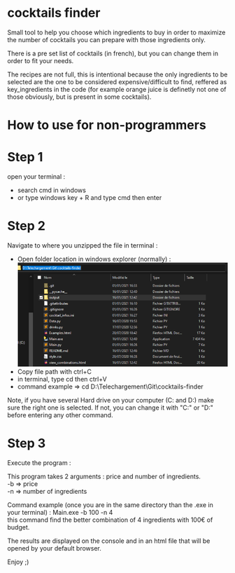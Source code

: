 # cocktails finder
 Small tool to help you choose which ingredients to buy in order to maximize the number of cocktails you can prepare with those ingredients only.

 There is a pre set list of cocktails (in french), but you can change them in order to fit your needs.

 The recipes are not full, this is intentional because the only ingredients to be selected are the one to be considered expensive/difficult to find, reffered as key_ingredients in the code (for example orange juice is definetly not one of those obviously, but is present in some cocktails).


# How to use for non-programmers

# Step 1 
open your terminal :
- search cmd in windows
- or type windows key + R and type cmd then enter

# Step 2
Navigate to where you unzipped the file in terminal :

- Open folder location in windows explorer (normally) :![screen](command_path.png)
- Copy file path with ctrl+C
- in terminal, type cd then ctrl+V
- command example => cd D:\Telechargement\Git\cocktails-finder

Note, if you have several Hard drive on your computer (C: and D:) make sure the right one is selected.
If not, you can change it with "C:" or "D:" before entering any other command.

# Step 3
Execute the program :

This program takes 2 arguments : price and number of ingredients.<br>
-b => price<br>
-n => number of ingredients

Command example (once you are in the same directory than the .exe in your terminal) : Main.exe -b 100 -n 4<br>
this command find the better combination of 4 ingredients with 100€ of budget.

The results are displayed on the console and in an html file that will be opened by your default browser.

Enjoy ;)